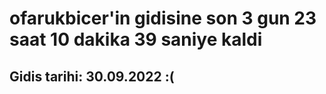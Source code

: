 # ofarukbicer'in gidisine son 3 gun 23 saat 10 dakika 39 saniye kaldi

## Gidis tarihi: 30.09.2022 :(